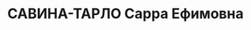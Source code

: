 ---
title: САВИНА-ТАРЛО Сарра Ефимовна
description: "Род. в 1897, Подольская губ., г. Бар, еврейка, обр.: неполное среднее,\
  \ б/п. Проживала: Харьков, ул. Красина, д. 7, кв. 12. Зам. директора харьковского\
  \ трикотажного треста. \n  Арестована 23.08.1936. Обв. в участии в к.-р. троцкистско-террористической\
  \ организации. Приговор: ВК ВС СССР, 09.03.1937 – ВМН. Расстреляна 09.03.1937, г.Москва.\
  \ \n  Реабилитирована Прокуратурой г.Киева 05.10.1993"
---